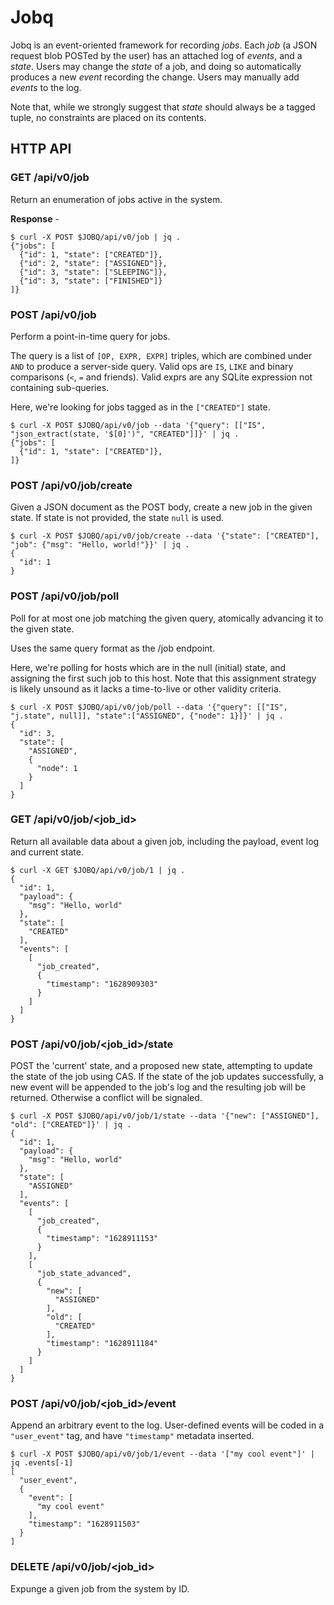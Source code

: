 # Jobq

Jobq is an event-oriented framework for recording _jobs_.
Each _job_ (a JSON request blob POSTed by the user) has an attached log of _events_, and a _state_.
Users may change the _state_ of a job, and doing so automatically produces a new _event_ recording the change.
Users may manually add _events_ to the log.

Note that, while we strongly suggest that _state_ should always be a tagged tuple, no constraints are placed on its contents.

## HTTP API

### GET /api/v0/job
Return an enumeration of jobs active in the system.

**Response** -
```shell
$ curl -X POST $JOBQ/api/v0/job | jq .
{"jobs": [
  {"id": 1, "state": ["CREATED"]},
  {"id": 2, "state": ["ASSIGNED"]},
  {"id": 3, "state": ["SLEEPING"]},
  {"id": 3, "state": ["FINISHED"]}
]}
```

### POST /api/v0/job
Perform a point-in-time query for jobs.

The query is a list of `[OP, EXPR, EXPR]` triples, which are combined under `AND` to produce a server-side query.
Valid ops are `IS`, `LIKE` and binary comparisons (`<`, `=` and friends).
Valid exprs are any SQLite expression not containing sub-queries.

Here, we're looking for jobs tagged as in the `["CREATED"]` state.
``` shell
$ curl -X POST $JOBQ/api/v0/job --data '{"query": [["IS", "json_extract(state, '$[0]')", "CREATED"]]}' | jq .
{"jobs": [
  {"id": 1, "state": ["CREATED"]},
]}
```

### POST /api/v0/job/create
Given a JSON document as the POST body, create a new job in the given state.
If state is not provided, the state `null` is used.

```
$ curl -X POST $JOBQ/api/v0/job/create --data '{"state": ["CREATED"], "job": {"msg": "Hello, world!"}}' | jq .
{
  "id": 1
}
```

### POST /api/v0/job/poll
Poll for at most one job matching the given query, atomically advancing it to the given state.

Uses the same query format as the /job endpoint.

Here, we're polling for hosts which are in the null (initial) state, and assigning the first such job to this host.
Note that this assignment strategy is likely unsound as it lacks a time-to-live or other validity criteria.

``` shell
$ curl -X POST $JOBQ/api/v0/job/poll --data '{"query": [["IS", "j.state", null]], "state":["ASSIGNED", {"node": 1}]}' | jq .
{
  "id": 3,
  "state": [
    "ASSIGNED",
    {
      "node": 1
    }
  ]
}
```

### GET /api/v0/job/<job_id>
Return all available data about a given job, including the payload, event log and current state.

```shell
$ curl -X GET $JOBQ/api/v0/job/1 | jq .
{
  "id": 1,
  "payload": {
    "msg": "Hello, world"
  },
  "state": [
    "CREATED"
  ],
  "events": [
    [
      "job_created",
      {
        "timestamp": "1628909303"
      }
    ]
  ]
}
```

### POST /api/v0/job/<job_id>/state
POST the 'current' state, and a proposed new state, attempting to update the state of the job using CAS.
If the state of the job updates successfully, a new event will be appended to the job's log and the resulting job will be returned.
Otherwise a conflict will be signaled.

``` shell
$ curl -X POST $JOBQ/api/v0/job/1/state --data '{"new": ["ASSIGNED"], "old": ["CREATED"]}' | jq .
{
  "id": 1,
  "payload": {
    "msg": "Hello, world"
  },
  "state": [
    "ASSIGNED"
  ],
  "events": [
    [
      "job_created",
      {
        "timestamp": "1628911153"
      }
    ],
    [
      "job_state_advanced",
      {
        "new": [
          "ASSIGNED"
        ],
        "old": [
          "CREATED"
        ],
        "timestamp": "1628911184"
      }
    ]
  ]
}
```

### POST /api/v0/job/<job_id>/event
Append an arbitrary event to the log.
User-defined events will be coded in a `"user_event"` tag, and have `"timestamp"` metadata inserted.

``` shell
$ curl -X POST $JOBQ/api/v0/job/1/event --data '["my cool event"]' | jq .events[-1]
[
  "user_event",
  {
    "event": [
      "my cool event"
    ],
    "timestamp": "1628911503"
  }
]
```

### DELETE /api/v0/job/<job_id>
Expunge a given job from the system by ID.
